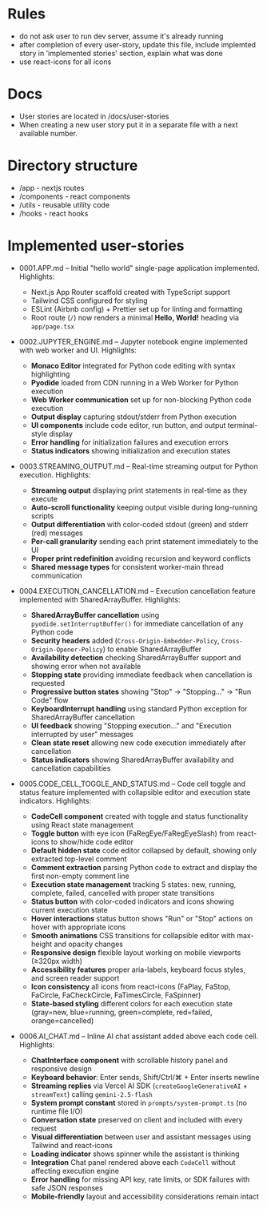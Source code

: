 # Rules

- do not ask user to run dev server, assume it's already running
- after completion of every user-story, update this file, include implemted story in 'implemented stories' section, explain what was done
- use react-icons for all icons

# Docs

- User stories are located in /docs/user-stories
- When creating a new user story put it in a separate file with a next available number.

# Directory structure

- /app - nextjs routes
- /components - react components
- /utils - reusable utility code
- /hooks - react hooks

# Implemented user-stories

- 0001.APP.md – Initial "hello world" single-page application implemented. Highlights:

  - Next.js App Router scaffold created with TypeScript support
  - Tailwind CSS configured for styling
  - ESLint (Airbnb config) + Prettier set up for linting and formatting
  - Root route (`/`) now renders a minimal **Hello, World!** heading via `app/page.tsx`

- 0002.JUPYTER_ENGINE.md – Jupyter notebook engine implemented with web worker and UI. Highlights:

  - **Monaco Editor** integrated for Python code editing with syntax highlighting
  - **Pyodide** loaded from CDN running in a Web Worker for Python execution
  - **Web Worker communication** set up for non-blocking Python code execution
  - **Output display** capturing stdout/stderr from Python execution
  - **UI components** include code editor, run button, and output terminal-style display
  - **Error handling** for initialization failures and execution errors
  - **Status indicators** showing initialization and execution states

- 0003.STREAMING_OUTPUT.md – Real-time streaming output for Python execution. Highlights:

  - **Streaming output** displaying print statements in real-time as they execute
  - **Auto-scroll functionality** keeping output visible during long-running scripts
  - **Output differentiation** with color-coded stdout (green) and stderr (red) messages
  - **Per-call granularity** sending each print statement immediately to the UI
  - **Proper print redefinition** avoiding recursion and keyword conflicts
  - **Shared message types** for consistent worker-main thread communication

- 0004.EXECUTION_CANCELLATION.md – Execution cancellation feature implemented with SharedArrayBuffer. Highlights:

  - **SharedArrayBuffer cancellation** using `pyodide.setInterruptBuffer()` for immediate cancellation of any Python code
  - **Security headers** added (`Cross-Origin-Embedder-Policy`, `Cross-Origin-Opener-Policy`) to enable SharedArrayBuffer
  - **Availability detection** checking SharedArrayBuffer support and showing error when not available
  - **Stopping state** providing immediate feedback when cancellation is requested
  - **Progressive button states** showing "Stop" → "Stopping..." → "Run Code" flow
  - **KeyboardInterrupt handling** using standard Python exception for SharedArrayBuffer cancellation
  - **UI feedback** showing "Stopping execution..." and "Execution interrupted by user" messages
  - **Clean state reset** allowing new code execution immediately after cancellation
  - **Status indicators** showing SharedArrayBuffer availability and cancellation capabilities

- 0005.CODE_CELL_TOGGLE_AND_STATUS.md – Code cell toggle and status feature implemented with collapsible editor and execution state indicators. Highlights:

  - **CodeCell component** created with toggle and status functionality using React state management
  - **Toggle button** with eye icon (FaRegEye/FaRegEyeSlash) from react-icons to show/hide code editor
  - **Default hidden state** code editor collapsed by default, showing only extracted top-level comment
  - **Comment extraction** parsing Python code to extract and display the first non-empty comment line
  - **Execution state management** tracking 5 states: new, running, complete, failed, cancelled with proper state transitions
  - **Status button** with color-coded indicators and icons showing current execution state
  - **Hover interactions** status button shows "Run" or "Stop" actions on hover with appropriate icons
  - **Smooth animations** CSS transitions for collapsible editor with max-height and opacity changes
  - **Responsive design** flexible layout working on mobile viewports (≥320px width)
  - **Accessibility features** proper aria-labels, keyboard focus styles, and screen reader support
  - **Icon consistency** all icons from react-icons (FaPlay, FaStop, FaCircle, FaCheckCircle, FaTimesCircle, FaSpinner)
  - **State-based styling** different colors for each execution state (gray=new, blue=running, green=complete, red=failed, orange=cancelled)

- 0006.AI_CHAT.md – Inline AI chat assistant added above each code cell. Highlights:

  - **ChatInterface component** with scrollable history panel and responsive design
  - **Keyboard behavior**: Enter sends, Shift/Ctrl/⌘ + Enter inserts newline
  - **Streaming replies** via Vercel AI SDK (`createGoogleGenerativeAI` + `streamText`) calling `gemini-2.5-flash`
  - **System prompt constant** stored in `prompts/system-prompt.ts` (no runtime file I/O)
  - **Conversation state** preserved on client and included with every request
  - **Visual differentiation** between user and assistant messages using Tailwind and react-icons
  - **Loading indicator** shows spinner while the assistant is thinking
  - **Integration** Chat panel rendered above each `CodeCell` without affecting execution engine
  - **Error handling** for missing API key, rate limits, or SDK failures with safe JSON responses
  - **Mobile-friendly** layout and accessibility considerations remain intact
